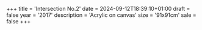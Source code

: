 +++
title = 'Intersection No.2'
date = 2024-09-12T18:39:10+01:00
draft = false
year = '2017'
description = 'Acrylic on canvas'
size = '91x91cm'
sale = false
+++
